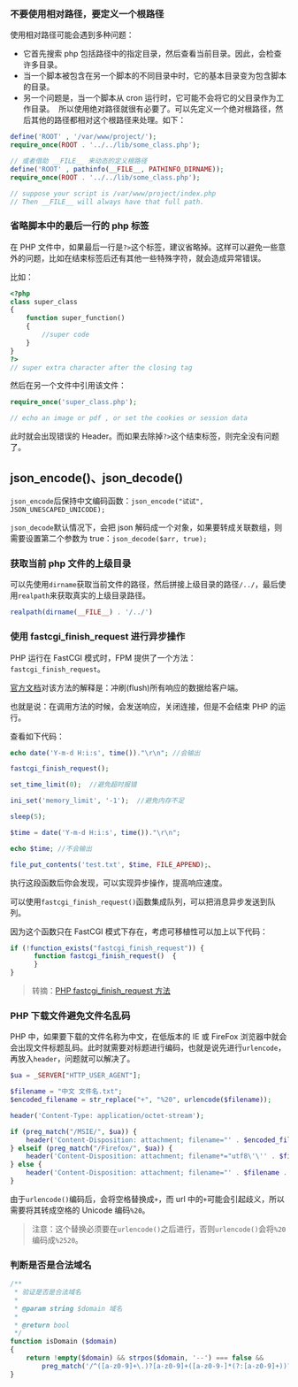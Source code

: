 ### 不要使用相对路径，要定义一个根路径

使用相对路径可能会遇到多种问题：

* 它首先搜索 php 包括路径中的指定目录，然后查看当前目录。因此，会检查许多目录。
* 当一个脚本被包含在另一个脚本的不同目录中时，它的基本目录变为包含脚本的目录。
* 另一个问题是，当一个脚本从 cron 运行时，它可能不会将它的父目录作为工作目录。 
所以使用绝对路径就很有必要了。可以先定义一个绝对根路径，然后其他的路径都相对这个根路径来处理。如下：

```php
define('ROOT' , '/var/www/project/');
require_once(ROOT . '../../lib/some_class.php');

// 或者借助 __FILE__ 来动态的定义根路径
define('ROOT' , pathinfo(__FILE__, PATHINFO_DIRNAME));
require_once(ROOT . '../../lib/some_class.php');

// suppose your script is /var/www/project/index.php
// Then __FILE__ will always have that full path.
```

### 省略脚本中的最后一行的 php 标签

在 PHP 文件中，如果最后一行是`?>`这个标签，建议省略掉。这样可以避免一些意外的问题，比如在结束标签后还有其他一些特殊字符，就会造成异常错误。

比如：

```php
<?php
class super_class
{
    function super_function()
    {
        //super code
    }
}
?>
// super extra character after the closing tag
```

然后在另一个文件中引用该文件：

```php
require_once('super_class.php');

// echo an image or pdf , or set the cookies or session data
```

此时就会出现错误的 Header。而如果去除掉`?>`这个结束标签，则完全没有问题了。

## json_encode()、json_decode()

`json_encode`后保持中文编码函数：`json_encode("试试", JSON_UNESCAPED_UNICODE);`

`json_decode`默认情况下，会把 json 解码成一个对象，如果要转成关联数组，则需要设置第二个参数为 true：`json_decode($arr, true);`

### 获取当前 php 文件的上级目录

可以先使用`dirname`获取当前文件的路径，然后拼接上级目录的路径`/../`，最后使用`realpath`来获取真实的上级目录路径。

```php
realpath(dirname(__FILE__) . '/../')
```

### 使用 fastcgi_finish_request 进行异步操作

PHP 运行在 FastCGI 模式时，FPM 提供了一个方法：`fastcgi_finish_request`。

[官方文档](http://php.net/manual/zh/function.fastcgi-finish-request.php)对该方法的解释是：冲刷(flush)所有响应的数据给客户端。

也就是说：在调用方法的时候，会发送响应，关闭连接，但是不会结束 PHP 的运行。

查看如下代码：

```php
echo date('Y-m-d H:i:s', time())."\r\n"; //会输出

fastcgi_finish_request();

set_time_limit(0);  //避免超时报错

ini_set('memory_limit', '-1');  //避免内存不足

sleep(5);

$time = date('Y-m-d H:i:s', time())."\r\n";

echo $time; //不会输出

file_put_contents('test.txt', $time, FILE_APPEND);、
```

执行这段函数后你会发现，可以实现异步操作，提高响应速度。

可以使用`fastcgi_finish_request()`函数集成队列，可以把消息异步发送到队列。

因为这个函数只在 FastCGI 模式下存在，考虑可移植性可以加上以下代码：

```php
if (!function_exists("fastcgi_finish_request")) {
      function fastcgi_finish_request()  {
      }
}
```

> 转摘：[PHP fastcgi_finish_request 方法](https://zhuanlan.zhihu.com/p/26117965)

### PHP 下载文件避免文件名乱码

PHP 中，如果要下载的文件名称为中文，在低版本的 IE 或 FireFox 浏览器中就会会出现文件标题乱码。此时就需要对标题进行编码，也就是说先进行`urlencode`，再放入`header`，问题就可以解决了。

```php
$ua = _SERVER["HTTP_USER_AGENT"];  

$filename = "中文 文件名.txt";
$encoded_filename = str_replace("+", "%20", urlencode($filename));  

header('Content-Type: application/octet-stream');  

if (preg_match("/MSIE/", $ua)) {
    header('Content-Disposition: attachment; filename="' . $encoded_filename . '"');
} elseif (preg_match("/Firefox/", $ua)) {
    header('Content-Disposition: attachment; filename*="utf8\'\'' . $filename . '"');
} else {
    header('Content-Disposition: attachment; filename="' . $filename . '"');
}
```

由于`urlencode()`编码后，会将空格替换成`+`，而 url 中的`+`可能会引起歧义，所以需要将其转成空格的 Unicode 编码`%20`。

> 注意：这个替换必须要在`urlencode()`之后进行，否则`urlencode()`会将`%20`编码成`%2520`。

### 判断是否是合法域名

```php
/**
 * 验证是否是合法域名
 *
 * @param string $domain 域名
 *
 * @return bool
 */
function isDomain ($domain)
{
    return !empty($domain) && strpos($domain, '--') === false &&
        preg_match('/^([a-z0-9]+\.)?[a-z0-9]+([a-z0-9-]*(?:[a-z0-9]+))?\.(us|tv|org\.cn|org|net\.cn|net|mobi|me|la|info|hk|gov\.cn|edu|com\.cn|com|co\.jp|co|cn|cc|biz)$/i', $domain);
}
```

